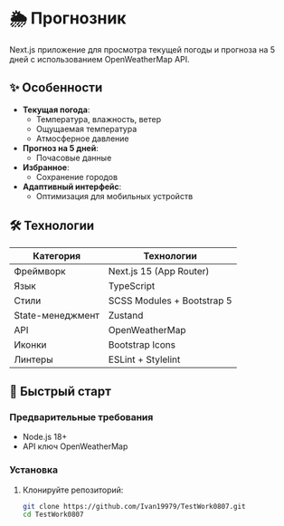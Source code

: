 # 🌦️ Прогнозник

Next.js приложение для просмотра текущей погоды и прогноза на 5 дней с использованием OpenWeatherMap API.

## ✨ Особенности

- **Текущая погода**:
  - Температура, влажность, ветер
  - Ощущаемая температура
  - Атмосферное давление
- **Прогноз на 5 дней**:
  - Почасовые данные
- **Избранное**:
  - Сохранение городов
- **Адаптивный интерфейс**:
  - Оптимизация для мобильных устройств

## 🛠 Технологии

| Категория        | Технологии                 |
| ---------------- | -------------------------- |
| Фреймворк        | Next.js 15 (App Router)    |
| Язык             | TypeScript                 |
| Стили            | SCSS Modules + Bootstrap 5 |
| State-менеджмент | Zustand                    |
| API              | OpenWeatherMap             |
| Иконки           | Bootstrap Icons            |
| Линтеры          | ESLint + Stylelint         |

## 🚀 Быстрый старт

### Предварительные требования

- Node.js 18+
- API ключ OpenWeatherMap

### Установка

1. Клонируйте репозиторий:
   ```bash
   git clone https://github.com/Ivan19979/TestWork0807.git
   cd TestWork0807
   ```
